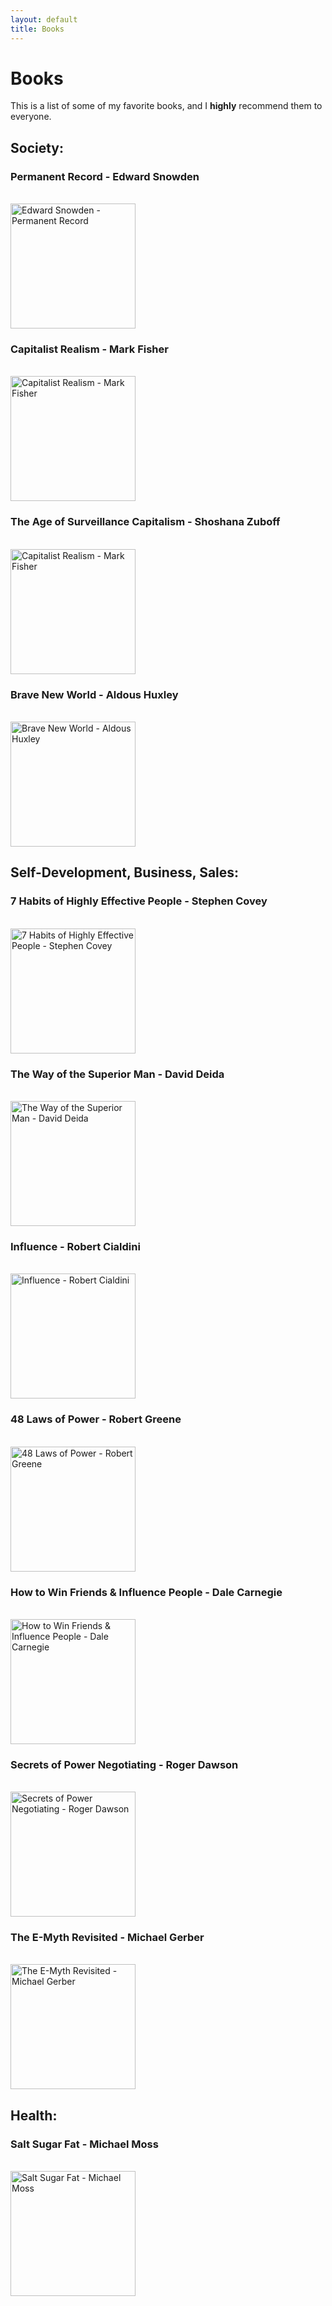 ```yaml
---
layout: default
title: Books
---
```


# Books

This is a list of some of my favorite books, and I **highly** recommend them to everyone.

## Society:

### Permanent Record - Edward Snowden
<br>
<img src="/images/books/snowden_permanent_record.jpg" alt="Edward Snowden - Permanent Record" width="200"/>

### Capitalist Realism - Mark Fisher
<br>
<img src="/images/books/mark_fisher_capitalist_realism.jpg" alt="Capitalist Realism - Mark Fisher" width="200"/>

### The Age of Surveillance Capitalism - Shoshana Zuboff
<br>
<img src="/images/books/shoshana_zuboff_surveillance_capitalism.jpg" alt="Capitalist Realism - Mark Fisher" width="200"/>

### Brave New World - Aldous Huxley
<br>
<img src="/images/books/aldous_huxley_brave_new_world.jpg" alt="Brave New World - Aldous Huxley" width="200"/>

## Self-Development, Business, Sales:

### 7 Habits of Highly Effective People - Stephen Covey
<br>
<img src="/images/books/stephen_covery_7_habits.jpg" alt="7 Habits of Highly Effective People - Stephen Covey" width="200"/>

### The Way of the Superior Man - David Deida
<br>
<img src="/images/books/david_deida_superior_man.jpg" alt="The Way of the Superior Man - David Deida" width="200"/>

### Influence - Robert Cialdini
<br>
<img src="/images/books/robert_cialdini_influence.jpg" alt="Influence - Robert Cialdini" width="200"/>

### 48 Laws of Power - Robert Greene
<br>
<img src="/images/books/robert_greene_48_laws.jpg" alt="48 Laws of Power - Robert Greene" width="200"/>

### How to Win Friends & Influence People - Dale Carnegie
<br>
<img src="/images/books/dale_carnegie_how_to_win_friends.jpg" alt="How to Win Friends & Influence People - Dale Carnegie" width="200"/>

### Secrets of Power Negotiating - Roger Dawson
<br>
<img src="/images/books/roger_dawson_power_negotiating.jpg" alt="Secrets of Power Negotiating - Roger Dawson" width="200"/>

### The E-Myth Revisited - Michael Gerber
<br>
<img src="/images/books/michael_gerber_e_myth.jpg" alt="The E-Myth Revisited - Michael Gerber" width="200"/>

## Health:

### Salt Sugar Fat - Michael Moss
<br>
<img src="/images/books/michael_moss_salt_sugar_fat.jpg" alt="Salt Sugar Fat - Michael Moss" width="200"/>

